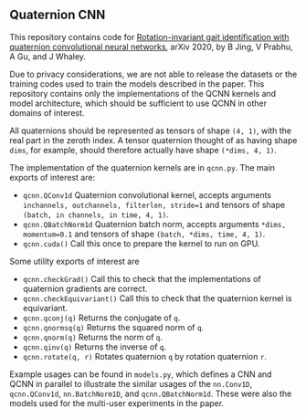 ## Quaternion CNN

This repository contains code for [Rotation-invariant gait identification with quaternion convolutional neural networks](https://arxiv.org/abs/2008.07393), arXiv 2020, by B Jing, V Prabhu, A Gu, and J Whaley.

Due to privacy considerations, we are not able to release the datasets or the training codes used to train the models described in the paper. This repository contains only the implementations of the QCNN kernels and model architecture, which should be sufficient to use QCNN in other domains of interest.

All quaternions should be represented as tensors of shape `(4, 1)`, with the real part in the zeroth index. A tensor quaternion thought of as having shape `dims`, for example, should therefore actually have shape `(*dims, 4, 1)`.

The implementation of the quaternion kernels are in `qcnn.py`. The main exports of interest are:
* `qcnn.QConv1d` Quaternion convolutional kernel, accepts arguments `inchannels, outchannels, filterlen, stride=1` and tensors of shape `(batch, in channels, in time, 4, 1)`.
* `qcnn.QBatchNorm1d` Quaternion batch norm, accepts arguments `*dims, momentum=0.1` and tensors of shape `(batch, *dims, time, 4, 1)`.
* `qcnn.cuda()` Call this once to prepare the kernel to run on GPU.

Some utility exports of interest are
* `qcnn.checkGrad()` Call this to check that the implementations of quaternion gradients are correct.
* `qcnn.checkEquivariant()` Call this to check that the quaternion kernel is equivariant.
* `qcnn.qconj(q)` Returns the conjugate of `q`.
* `qcnn.qnormsq(q)` Returns the squared norm of `q`.
* `qcnn.qnorm(q)` Returns the norm of `q`.
* `qcnn.qinv(q)` Returns the inverse of `q`.
* `qcnn.rotate(q, r)` Rotates quaternion `q` by rotation quaternion `r`.

Example usages can be found in `models.py`, which defines a CNN and QCNN in parallel to illustrate the similar usages of the `nn.Conv1D`, `qcnn.QConv1d`, `nn.BatchNorm1D`, and `qcnn.QBatchNorm1d`. These were also the models used for the multi-user experiments in the paper.
